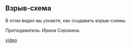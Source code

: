 ## Взрыв-схема

В этом видео вы узнаете, как создавать взрыв-схемы.  

Преподаватель: Ирина Сорокина. 

[video](https://player.softculture.cc/embed/online/RVT/RVT_42.17.02_L8-6_Displace_Element)
